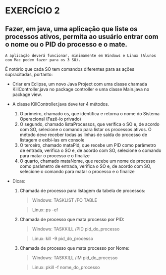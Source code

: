 # EXERCÍCIO 2

## Fazer, em java, uma aplicação que liste os processos ativos, permita ao usuário entrar com o nome ou o PID do processo e o mate.

    A aplicação deverá funcionar, minimamente em Windows e Linux (Alunos com Mac podem fazer para os 3 SO).

É notório que cada SO tem comandos diferentes para as ações supracitadas, portanto:

- Criar em Eclipse, um novo Java Project com uma classe chamada KillController.java no package
controller e uma classe Main.java no package view.
- A classe KillController.java deve ter 4 métodos.
    1. O primeiro, chamado os, que identifica e retorna o nome do Sistema Operacional (Fazê-lo privado)
    2. O segundo, chamado listaProcessos, que verifica o SO e, de acordo com SO, selecione o comando para listar os processos ativos.
        O método deve receber todas as linhas de saída do processo de listagem e exibi-las em console
    3. O terceiro, chamado mataPid, que recebe um PID como parâmetro de entrada, verifica o SO e, de acordo com SO, selecione o comando para matar o processo e o finalize
    4. O quarto, chamado mataNome, que recebe um nome de processo como parâmetro de entrada, verifica o SO e, de acordo com SO, selecione o comando para matar o processo e o finalize

- Dicas:
    1. Chamada de processo para listagem da tabela de processos:

        > Windows: TASKLIST /FO TABLE
        
        > Linux: ps -ef
    2. Chamada de processo que mata processo por PID:

        > Windows: TASKKILL /PID pid_do_processo

        > Linux: kill -9 pid_do_processo
    3. Chamada de processo que mata processo por Nome:
    
        > Windows: TASKKILL /IM pid_do_processo
        
        > Linux: pkill -f nome_do_processo